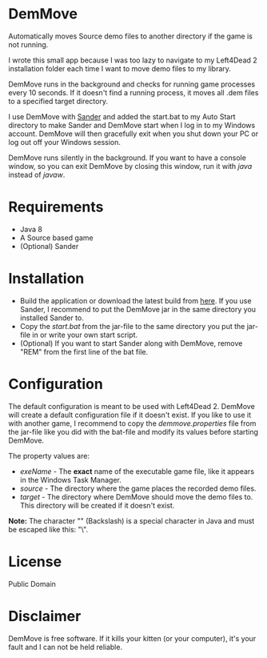 # DemMove

Automatically moves Source demo files to another directory if the game is not running.

I wrote this small app because I was too lazy to navigate to my Left4Dead 2 installation folder each time I want to move
demo files to my library.

DemMove runs in the background and checks for running game processes every 10 seconds. If it doesn't find a running
process, it moves all .dem files to a specified target directory.

I use DemMove with [Sander](http://www.dyxtra.com/sander/ "Sander Homepage") and added the start.bat to my Auto Start
directory to make Sander and DemMove start when I log in to my Windows account. DemMove will then gracefully exit when
you shut down your PC or log out off your Windows session.

DemMove runs silently in the background. If you want to have a console window, so you can exit DemMove by closing this
window, run it with *java* instead of *javaw*.

# Requirements

* Java 8
* A Source based game
* (Optional) Sander

# Installation

* Build the application or download the latest build from
[here](http://files.obnoxint.net/index.php?dir=demmove/ "DemMove Downloads"). If you use Sander, I recommend to put the
DemMove jar in the same directory you installed Sander to.
* Copy the *start.bat* from the jar-file to the same directory you put the jar-file in or write your own start script.
* (Optional) If you want to start Sander along with DemMove, remove "REM" from the first line of the bat file.

# Configuration

The default configuration is meant to be used with Left4Dead 2. DemMove will create a default configuration file if it
doesn't exist. If you like to use it with another game, I recommend to copy the *demmove.properties* file from the
jar-file like you did with the bat-file and modify its values before starting DemMove.

The property values are:

* *exeName* - The **exact** name of the executable game file, like it appears in the Windows Task Manager.
* *source* - The directory where the game places the recorded demo files.
* *target* - The directory where DemMove should move the demo files to. This directory will be created if it doesn't
exist.

**Note:** The character "\" (Backslash) is a special character in Java and must be escaped like this: "\\\".

# License

Public Domain

# Disclaimer

DemMove is free software. If it kills your kitten (or your computer), it's your fault and I can not be held reliable.